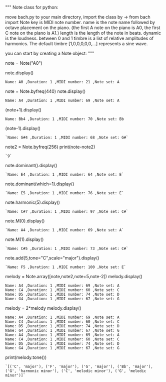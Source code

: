 """
Note class for python:

move bach.py to your main directory, import the class by -> from bach import Note
key is MIDI note number.
name is the note name followed by octave placement on the piano.
(the first A note on the piano is A0, the first C note on the piano is A1.)
length is the length of the note in beats.
dynamic is the loudness. between 0 and 1
timbre is a list of relative amplitudes of harmonics. The default timbre [1,0,0,0,0,0,...] represents a sine wave.

you can start by creating a Note object:
"""

note = Note("A0")

note.display()
```
Name: A0 ,Duration: 1 ,MIDI number: 21 ,Note set: A
```
note = Note.byfreq(440)
note.display()
```
Name: A4 ,Duration: 1 ,MIDI number: 69 ,Note set: A
```
(note+1).display()
```
Name: Bb4 ,Duration: 1 ,MIDI number: 70 ,Note set: Bb
```
(note-1).display()
```
`Name: G#4 ,Duration: 1 ,MIDI number: 68 ,Note set: G#`
```
note2 = Note.byfreq(256)
print(note-note2)
```
`9`
```
note.dominant().display()
```
`Name: E4 ,Duration: 1 ,MIDI number: 64 ,Note set: E`
```
note.dominant(which=1).display()
```
`Name: E5 ,Duration: 1 ,MIDI number: 76 ,Note set: E`
```
note.harmonic(5).display()
```
`Name: C#7 ,Duration: 1 ,MIDI number: 97 ,Note set: C#`
```
note.M(0).display()
```
`Name: A4 ,Duration: 1 ,MIDI number: 69 ,Note set: A`
```
note.M(1).display()
```
`Name: C#5 ,Duration: 1 ,MIDI number: 73 ,Note set: C#`
```
note.add(5,tone="C",scale="major").display()
```
`Name: F5 ,Duration: 1 ,MIDI number: 100 ,Note set: E`
```
melody = Note.array([note,note2,note+5,note-2])
melody.display()
```
Name: A4 ,Duration: 1 ,MIDI number: 69 ,Note set: A
Name: C4 ,Duration: 1 ,MIDI number: 60 ,Note set: C
Name: D5 ,Duration: 1 ,MIDI number: 74 ,Note set: D
Name: G4 ,Duration: 1 ,MIDI number: 67 ,Note set: G
```
melody = 2*melody
melody.display()
```
Name: A4 ,Duration: 1 ,MIDI number: 69 ,Note set: A
Name: C4 ,Duration: 1 ,MIDI number: 60 ,Note set: C
Name: D5 ,Duration: 1 ,MIDI number: 74 ,Note set: D
Name: G4 ,Duration: 1 ,MIDI number: 67 ,Note set: G
Name: A4 ,Duration: 1 ,MIDI number: 69 ,Note set: A
Name: C4 ,Duration: 1 ,MIDI number: 60 ,Note set: C
Name: D5 ,Duration: 1 ,MIDI number: 74 ,Note set: D
Name: G4 ,Duration: 1 ,MIDI number: 67 ,Note set: G
```
print(melody.tone())
```
`[('C', 'major'), ('F', 'major'), ('G', 'major'), ('Bb', 'major'), ('G', 'harmonic minor'), ('C', 'melodic minor'), ('G', 'melodic minor')]`
```

